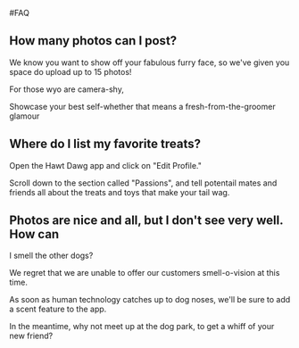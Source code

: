 #FAQ

## How many photos can I post?

We know you want to show off your fabulous furry face, so we've given you space do upload up to 15 photos!

For those wyo are camera-shy,

Showcase your best self-whether that means a fresh-from-the-groomer glamour

## Where do I list my favorite treats?

Open the Hawt Dawg app and click on "Edit Profile."

Scroll down to the section called "Passions", and tell 
potentail mates and friends all about the treats and toys 
that make your tail wag.

## Photos are nice and all, but I don't see very well. How can 
I smell the other dogs?

We regret that we are unable to offer our customers smell-o-vision at this time.

As soon as human technology catches up to dog noses, we'll be 
sure to add a scent feature to the app.

In the meantime, why not meet up at the dog park, to get a whiff of your new friend?
